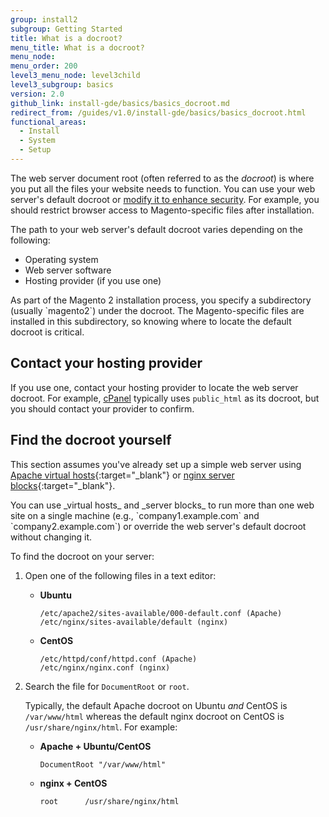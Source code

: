 ```yaml
---
group: install2
subgroup: Getting Started
title: What is a docroot?
menu_title: What is a docroot?
menu_node:
menu_order: 200
level3_menu_node: level3child
level3_subgroup: basics
version: 2.0
github_link: install-gde/basics/basics_docroot.md
redirect_from: /guides/v1.0/install-gde/basics/basics_docroot.html
functional_areas:
  - Install
  - System
  - Setup
---
```


The web server document root (often referred to as the _docroot_) is where you put all the files your website needs to function. You can use your web server's default docroot or [modify it to enhance security]({{page.baseurl}}/install-gde/tutorials/change-docroot-to-pub.html). For example, you should restrict browser access to Magento-specific files after installation.

The path to your web server's default docroot varies depending on the following:

-   Operating system
-   Web server software
-   Hosting provider (if you use one)

<div class="bs-callout bs-callout-warning" markdown="1">
As part of the Magento 2 installation process, you specify a subdirectory (usually `magento2`) under the docroot. The Magento-specific files are installed in this subdirectory, so knowing where to locate the default docroot is critical.
</div>

## Contact your hosting provider
If you use one, contact your hosting provider to locate the web server docroot. For example, <a href="http://support.hostgator.com/articles/cpanel/what-is-a-document-root-folder" target="\_blank">cPanel</a> typically uses `public_html` as its docroot, but you should contact your provider to confirm.

## Find the docroot yourself
This section assumes you've already set up a simple web server using [Apache virtual hosts](https://httpd.apache.org/docs/2.4/vhosts/){:target="\_blank"} or [nginx server blocks](https://www.nginx.com/resources/wiki/start/topics/examples/server_blocks/){:target="\_blank"}.

<div class="bs-callout bs-callout-info" id="info" markdown="1">
You can use _virtual hosts_ and _server blocks_ to run more than one web site on a single machine (e.g., `company1.example.com` and `company2.example.com`) or override the web server's default docroot without changing it.
</div>

To find the docroot on your server:

1.  Open one of the following files in a text editor:

    -   **Ubuntu**

        ```
        /etc/apache2/sites-available/000-default.conf (Apache)
        /etc/nginx/sites-available/default (nginx)
        ```

    -   **CentOS**

        ```
        /etc/httpd/conf/httpd.conf (Apache)
        /etc/nginx/nginx.conf (nginx)
        ```

2.  Search the file for `DocumentRoot` or `root`.

    Typically, the default Apache docroot on Ubuntu _and_ CentOS is `/var/www/html` whereas the default nginx docroot on CentOS is `/usr/share/nginx/html`. For example:

    -   **Apache + Ubuntu/CentOS**

        ```
        DocumentRoot "/var/www/html"
        ```

    -   **nginx + CentOS**

        ```
        root      /usr/share/nginx/html
        ```
